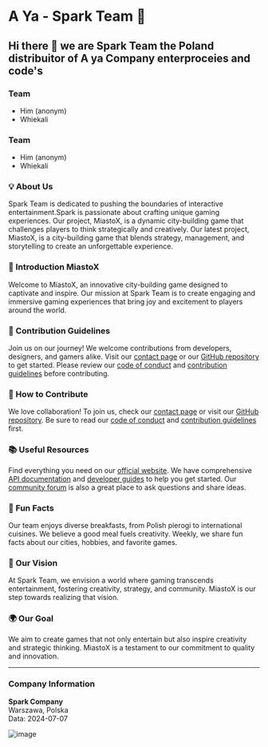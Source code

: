 # A Ya - Spark Team 🚀

## Hi there 👋 we are Spark Team the Poland distribuitor of A ya Company enterproceies and code's

### Team
- Him (anonym)
- Whiekali

### Team
- Him (anonym)
- Whiekali


### 💡 About Us
Spark Team is dedicated to pushing the boundaries of interactive entertainment.Spark is passionate about crafting unique gaming experiences. Our project, MiastoX, is a dynamic city-building game that challenges players to think strategically and creatively.
 Our latest project, MiastoX, is a city-building game that blends strategy, management, and storytelling to create an unforgettable experience.

### 🌟 Introduction MiastoX
Welcome to MiastoX, an innovative city-building game designed to captivate and inspire. Our mission at Spark Team is to create engaging and immersive gaming experiences that bring joy and excitement to players around the world.

### 🌈 Contribution Guidelines
Join us on our journey! We welcome contributions from developers, designers, and gamers alike. Visit our [contact page](#) or our [GitHub repository](#) to get started. Please review our [code of conduct](#) and [contribution guidelines](#) before contributing.

### 🤝 How to Contribute
We love collaboration! To join us, check our [contact page](#) or visit our [GitHub repository](#). Be sure to read our [code of conduct](#) and [contribution guidelines](#) first.

### 📚 Useful Resources
Find everything you need on our [official website](#). We have comprehensive [API documentation](#) and [developer guides](#) to help you get started. Our [community forum](#) is also a great place to ask questions and share ideas.

### 🍿 Fun Facts
Our team enjoys diverse breakfasts, from Polish pierogi to international cuisines. We believe a good meal fuels creativity. Weekly, we share fun facts about our cities, hobbies, and favorite games.

### 🌟 Our Vision
At Spark Team, we envision a world where gaming transcends entertainment, fostering creativity, strategy, and community. MiastoX is our step towards realizing that vision.

### 🌍 Our Goal
We aim to create games that not only entertain but also inspire creativity and strategic thinking. MiastoX is a testament to our commitment to quality and innovation.

---

### Company Information
**Spark Company**  
Warszawa, Polska  
Data: 2024-07-07




![image](https://github.com/AyaWebka/.github/assets/58193894/b453320d-d55c-40f5-a182-3212fff7d348)
